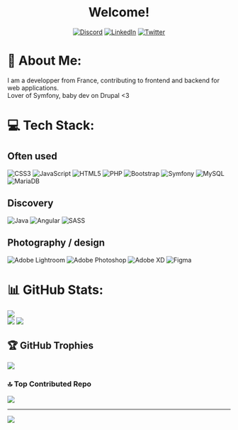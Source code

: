 <div id="header" align="center">
    <h1>Welcome!</h1>

[![Discord](https://img.shields.io/badge/Discord-%237289DA.svg?logo=discord&logoColor=white)](https://discord.gg/nenyim) [![LinkedIn](https://img.shields.io/badge/LinkedIn-%230077B5.svg?logo=linkedin&logoColor=white)](https://linkedin.com/in/alexane-trubert) [![Twitter](https://img.shields.io/badge/Twitter-%231DA1F2.svg?logo=Twitter&logoColor=white)](https://twitter.com/alexewan) 

</div>

# 💫 About Me:
I am a developper from France, contributing to frontend and backend for web applications.  
Lover of Symfony, baby dev on Drupal <3

# 💻 Tech Stack:

## Often used
![CSS3](https://img.shields.io/badge/css3-%231572B6.svg?style=for-the-badge&logo=css3&logoColor=white) ![JavaScript](https://img.shields.io/badge/javascript-%23323330.svg?style=for-the-badge&logo=javascript&logoColor=%23F7DF1E) ![HTML5](https://img.shields.io/badge/html5-%23E34F26.svg?style=for-the-badge&logo=html5&logoColor=white) ![PHP](https://img.shields.io/badge/php-%23777BB4.svg?style=for-the-badge&logo=php&logoColor=white) ![Bootstrap](https://img.shields.io/badge/bootstrap-%23563D7C.svg?style=for-the-badge&logo=bootstrap&logoColor=white) ![Symfony](https://img.shields.io/badge/symfony-%23000000.svg?style=for-the-badge&logo=symfony&logoColor=white) ![MySQL](https://img.shields.io/badge/mysql-%2300f.svg?style=for-the-badge&logo=mysql&logoColor=white) ![MariaDB](https://img.shields.io/badge/MariaDB-003545?style=for-the-badge&logo=mariadb&logoColor=white) 

## Discovery
 ![Java](https://img.shields.io/badge/java-%23ED8B00.svg?style=for-the-badge&logo=java&logoColor=white)  ![Angular](https://img.shields.io/badge/angular-%23DD0031.svg?style=for-the-badge&logo=angular&logoColor=white)  ![SASS](https://img.shields.io/badge/SASS-hotpink.svg?style=for-the-badge&logo=SASS&logoColor=white) 

## Photography / design
![Adobe Lightroom](https://img.shields.io/badge/Adobe%20Lightroom-31A8FF.svg?style=for-the-badge&logo=Adobe%20Lightroom&logoColor=white) ![Adobe Photoshop](https://img.shields.io/badge/adobephotoshop-%2331A8FF.svg?style=for-the-badge&logo=adobephotoshop&logoColor=white) ![Adobe XD](https://img.shields.io/badge/Adobe%20XD-470137?style=for-the-badge&logo=Adobe%20XD&logoColor=#FF61F6) 	![Figma](https://img.shields.io/badge/figma-%23F24E1E.svg?style=for-the-badge&logo=figma&logoColor=white)

# 📊 GitHub Stats:
![](https://github-readme-stats.vercel.app/api/top-langs/?username=alexanetrubert&theme=onedark&hide_border=false&include_all_commits=false&count_private=false&layout=compact)<br>
![](https://github-readme-streak-stats.herokuapp.com/?user=alexanetrubert&theme=onedark&hide_border=false)
![](https://github-readme-stats.vercel.app/api?username=alexanetrubert&theme=onedark&hide_border=false&include_all_commits=false&count_private=false)

## 🏆 GitHub Trophies
![](https://github-profile-trophy.vercel.app/?username=alexanetrubert&theme=onedark&no-frame=false&no-bg=true&margin-w=4)

### 🔝 Top Contributed Repo
![](https://github-contributor-stats.vercel.app/api?username=alexanetrubert&limit=5&theme=dark&combine_all_yearly_contributions=true)


---
[![](https://visitcount.itsvg.in/api?id=alexanetrubert&icon=0&color=0)](https://visitcount.itsvg.in)

<!-- Proudly created with GPRM ( https://gprm.itsvg.in ) -->
